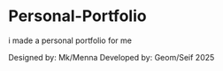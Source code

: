 # Personal-Portfolio
i made a personal portfolio for me

Designed by: Mk/Menna
Developed by: Geom/Seif
2025